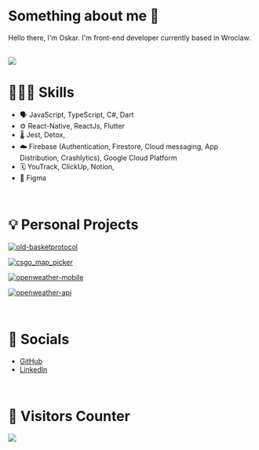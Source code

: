 # Something about me 👋

Hello there, I'm Oskar. I'm front-end developer currently based in Wroclaw.

<br />

<a href="https://github.com/kachmashk/">
  <img
    src="https://github-readme-stats.vercel.app/api?username=kachmashk&count_private=true&theme=dracula"
  />
</a>

<br />

# 👨🏻‍💻 Skills

- 🗣 JavaScript, TypeScript, C#, Dart
- ⚙️ React-Native, ReactJs, Flutter
- 🌡 Jest, Detox,
- ☁️ Firebase (Authentication, Firestore, Cloud messaging, App Distribution, Crashlytics), Google Cloud Platform
- 🗓 YouTrack, ClickUp, Notion,
- 🎨 Figma

<br />

# 💡 Personal Projects

[![old-basketprotocol](https://github-readme-stats.vercel.app/api/pin/?username=kachmashk&repo=old-basketprotocol&theme=dracula)](https://github.com/kachmashk/old-basketprotocol)

[![csgo_map_picker](https://github-readme-stats.vercel.app/api/pin/?username=kachmashk&repo=csgo_map_picker&theme=dracula)](https://github.com/kachmashk/csgo_map_picker)

[![openweather-mobile](https://github-readme-stats.vercel.app/api/pin/?username=kachmashk&repo=openweather-mobile&theme=dracula)](https://github.com/kachmashk/openweather-mobile)

[![openweather-api](https://github-readme-stats.vercel.app/api/pin/?username=kachmashk&repo=openweather-api&theme=dracula)](https://github.com/kachmashk/openweather-api)

<br />

# 👥 Socials

- [GitHub](https://github.com/kachmashk)
- [LinkedIn](https://www.linkedin.com/in/oskar-kaczmarzyk/)

<br />

# 👀 Visitors Counter

<img src="https://profile-counter.glitch.me/kachmashk/count.svg" />

